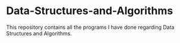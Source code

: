 # Data-Structures-and-Algorithms
This repository contains all the programs I have done regarding Data Structures and Algorithms.
